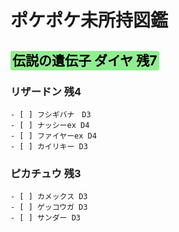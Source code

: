 # ポケポケ未所持図鑑
<!--
Highlight code
<span style="background:BGcolor;color:TXcolor;border-radius:3px;padding:3px;">
</span>
--->
## <span style="background:lightgreen;color:black;border-radius:3px;padding:3px;">伝説の遺伝子 ダイヤ 残7</span>

### リザードン 残4
	- [ ] フシギバナ　D3
	- [ ] ナッシーex D4
	- [ ] ファイヤーex D4
	- [ ] カイリキー D3

### ピカチュウ 残3
	- [ ] カメックス D3
	- [ ] ゲッコウガ D3
	- [ ] サンダー D3
